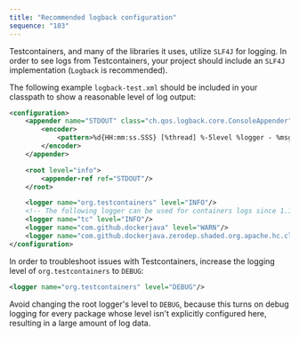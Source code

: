 ```yaml
---
title: "Recommended logback configuration"
sequence: "103"
---
```


Testcontainers, and many of the libraries it uses, utilize `SLF4J` for logging.
In order to see logs from Testcontainers,
your project should include an `SLF4J` implementation (`Logback` is recommended).

The following example `logback-test.xml` should be included in your classpath to show a reasonable level of log output:

```xml
<configuration>
    <appender name="STDOUT" class="ch.qos.logback.core.ConsoleAppender">
        <encoder>
            <pattern>%d{HH:mm:ss.SSS} [%thread] %-5level %logger - %msg%n</pattern>
        </encoder>
    </appender>

    <root level="info">
        <appender-ref ref="STDOUT"/>
    </root>

    <logger name="org.testcontainers" level="INFO"/>
    <!-- The following logger can be used for containers logs since 1.18.0 -->
    <logger name="tc" level="INFO"/>
    <logger name="com.github.dockerjava" level="WARN"/>
    <logger name="com.github.dockerjava.zerodep.shaded.org.apache.hc.client5.http.wire" level="OFF"/>
</configuration>
```

In order to troubleshoot issues with Testcontainers, increase the logging level of `org.testcontainers` to `DEBUG`:

```xml
<logger name="org.testcontainers" level="DEBUG"/>
```

Avoid changing the root logger's level to `DEBUG`, because this turns on debug logging for every package
whose level isn't explicitly configured here, resulting in a large amount of log data.
